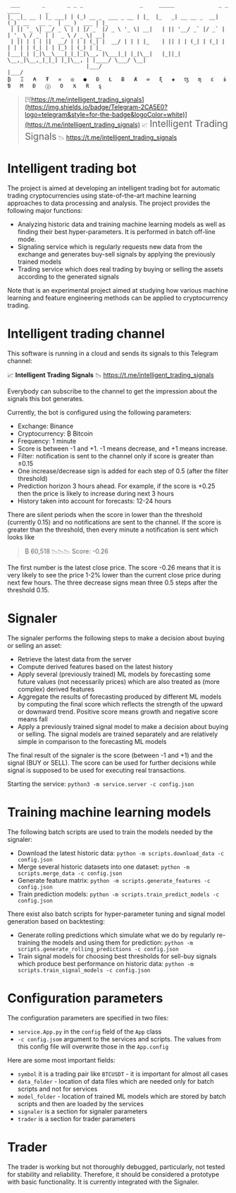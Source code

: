 ```
 ___       _       _ _ _                  _     _____              _ _               ____        _ 
|_ _|_ __ | |_ ___| | (_) __ _  ___ _ __ | |_  |_   _| __ __ _  __| (_)_ __   __ _  | __ )  ___ | |_
 | || '_ \| __/ _ \ | | |/ _` |/ _ \ '_ \| __|   | || '__/ _` |/ _` | | '_ \ / _` | |  _ \ / _ \| __|
 | || | | | ||  __/ | | | (_| |  __/ | | | |_    | || | | (_| | (_| | | | | | (_| | | |_) | (_) | |_  
|___|_| |_|\__\___|_|_|_|\__, |\___|_| |_|\__|   |_||_|  \__,_|\__,_|_|_| |_|\__, | |____/ \___/ \__|
                         |___/                                               |___/                   
₿   Ξ   ₳   ₮   ✕   ◎   ●   Ð   Ł   Ƀ   Ⱥ   ∞   ξ   ◈   ꜩ   ɱ   ε   ɨ   Ɓ   Μ   Đ   ⓩ   Ο   Ӿ   Ɍ   ȿ
```

> [![https://t.me/intelligent_trading_signals](https://img.shields.io/badge/Telegram-2CA5E0?logo=telegram&style=for-the-badge&logoColor=white)](https://t.me/intelligent_trading_signals) 📈 <span style="font-size:1.5em;">Intelligent Trading Signals</span> 📉 <https://t.me/intelligent_trading_signals>

# Intelligent trading bot

The project is aimed at developing an intelligent trading bot for automatic trading cryptocurrencies using state-of-the-art machine learning approaches to data processing and analysis. The project provides the following major functions:
* Analyzing historic data and training machine learning models as well as finding their best hyper-parameters. It is performed in batch off-line mode.
* Signaling service which is regularly requests new data from the exchange and generates buy-sell signals by applying the previously trained models
* Trading service which does real trading by buying or selling the assets according to the generated signals

Note that is an experimental project aimed at studying how various machine learning and feature engineering methods can be applied to cryptocurrency trading. 

# Intelligent trading channel

This software is running in a cloud and sends its signals to this Telegram channel:

📈 **Intelligent Trading Signals** 📉 <https://t.me/intelligent_trading_signals>

Everybody can subscribe to the channel to get the impression about the signals this bot generates.

Currently, the bot is configured using the following parameters:
* Exchange: Binance
* Cryptocurrency: ₿ Bitcoin
* Frequency: 1 minute
* Score is between -1 and +1. -1 means decrease, and +1 means increase.
* Filter: notification is sent to the channel only if score is greater than ±0.15
* One increase/decrease sign is added for each step of 0.5 (after the filter threshold) 
* Prediction horizon 3 hours ahead. For example, if the score is +0.25 then the price is likely to increase during next 3 hours
* History taken into account for forecasts: 12-24 hours

There are silent periods when the score in lower than the threshold (currently 0.15) and no notifications are sent to the channel. If the score is greater than the threshold, then every minute a notification is sent which looks like 

> ₿ 60,518 📉📉📉 Score: -0.26

The first number is the latest close price. The score -0.26 means that it is very likely to see the price 1-2% lower than the current close price during next few hours. The three decrease signs mean three 0.5 steps after the threshold 0.15.

# Signaler

The signaler performs the following steps to make a decision about buying or selling an asset:
* Retrieve the latest data from the server
* Compute derived features based on the latest history
* Apply several (previously trained) ML models by forecasting some future values (not necessarily prices) which are also treated as (more complex) derived features
* Aggregate the results of forecasting produced by different ML models by computing the final score which reflects the strength of the upward or downward trend. Positive score means growth and negative score means fall
* Apply a previously trained signal model to make a decision about buying or selling. The signal models are trained separately and are relatively simple in comparison to the forecasting ML models

The final result of the signaler is the score (between -1 and +1) and the signal (BUY or SELL). The score can be used for further decisions while signal is supposed to be used for executing real transactions.

Starting the service: `python3 -m service.server -c config.json`

# Training machine learning models

The following batch scripts are used to train the models needed by the signaler:
* Download the latest historic data: `python -m scripts.download_data -c config.json`
* Merge several historic datasets into one dataset: `python -m scripts.merge_data -c config.json`
* Generate feature matrix: `python -m scripts.generate_features -c config.json`
* Train prediction models: `python -m scripts.train_predict_models -c config.json`

There exist also batch scripts for hyper-parameter tuning and signal model generation based on backtesting:
* Generate rolling predictions which simulate what we do by regularly re-training the models and using them for prediction: `python -m scripts.generate_rolling_predictions -c config.json`
* Train signal models for choosing best thresholds for sell-buy signals which produce best performance on historic data: `python -m scripts.train_signal_models -c config.json` 

# Configuration parameters

The configuration parameters are specified in two files:
* `service.App.py` in the `config` field of the `App` class
* `-c config.jsom` argument to the services and scripts. The values from this config file will overwrite those in the `App.config` 

Here are some most important fields:
* `symbol` it is a trading pair like `BTCUSDT` - it is important for almost all cases
* `data_folder` - location of data files which are needed only for batch scripts and not for services
* `model_folder` - location of trained ML models which are stored by batch scripts and then are loaded by the services
* `signaler` is a section for signaler parameters
* `trader` is a section for trader parameters

# Trader

The trader is working but not thoroughly debugged, particularly, not tested for stability and reliability. Therefore, it should be considered a prototype with basic functionality. It is currently integrated with the Signaler.
